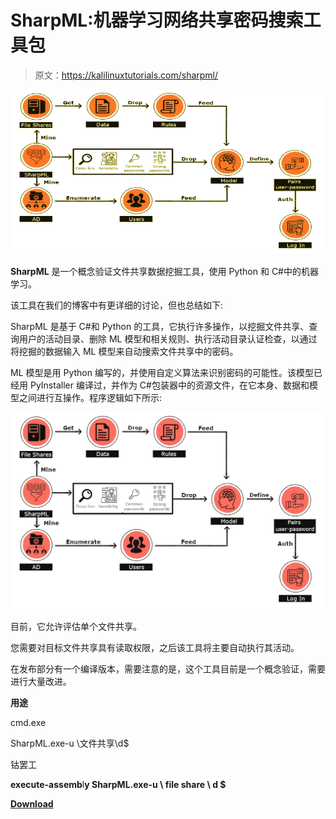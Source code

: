 # SharpML:机器学习网络共享密码搜索工具包

> 原文：<https://kalilinuxtutorials.com/sharpml/>

[![](img//cd3e46f6095a2681f68860a305f5c05d.png)](https://1.bp.blogspot.com/-_YfVqfqLSS0/YVWoUmvly8I/AAAAAAAAK_o/LmO4Pou6jg0pPE4mc_185iehcbe61DEiACLcBGAsYHQ/s728/sharpml_logic%2B%25281%2529.png)

**SharpML** 是一个概念验证文件共享数据挖掘工具，使用 Python 和 C#中的机器学习。

该工具在我们的博客中有更详细的讨论，但也总结如下:

SharpML 是基于 C#和 Python 的工具，它执行许多操作，以挖掘文件共享、查询用户的活动目录、删除 ML 模型和相关规则、执行活动目录认证检查，以通过将挖掘的数据输入 ML 模型来自动搜索文件共享中的密码。

ML 模型是用 Python 编写的，并使用自定义算法来识别密码的可能性。该模型已经用 PyInstaller 编译过，并作为 C#包装器中的资源文件，在它本身、数据和模型之间进行互操作。程序逻辑如下所示:

![](img//862279cb73f814d9482db0c439288d8c.png)

目前，它允许评估单个文件共享。

您需要对目标文件共享具有读取权限，之后该工具将主要自动执行其活动。

在发布部分有一个编译版本，需要注意的是，这个工具目前是一个概念验证，需要进行大量改进。

**用途**

cmd.exe

SharpML.exe-u \文件共享\d$

钴罢工

**execute-assemb**l**y SharpML.exe-u \ file share \ d $**

[**Download**](https://github.com/HunnicCyber/SharpML)